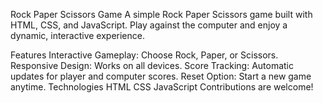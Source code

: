 Rock Paper Scissors Game
A simple Rock Paper Scissors game built with HTML, CSS, and JavaScript. Play against the computer and enjoy a dynamic, interactive experience.

Features
Interactive Gameplay: Choose Rock, Paper, or Scissors.
Responsive Design: Works on all devices.
Score Tracking: Automatic updates for player and computer scores.
Reset Option: Start a new game anytime.
Technologies
HTML
CSS
JavaScript
Contributions are welcome!
